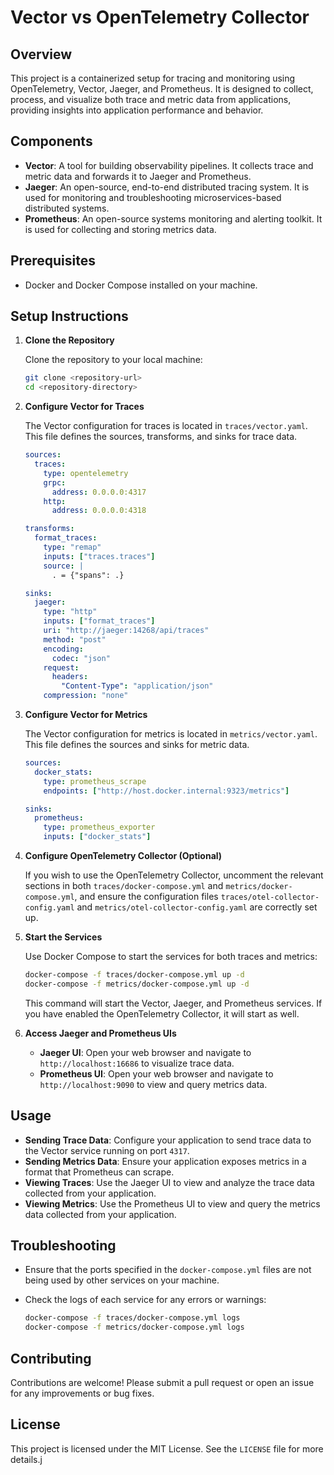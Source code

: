 # Vector vs OpenTelemetry Collector

## Overview

This project is a containerized setup for tracing and monitoring using OpenTelemetry, Vector, Jaeger, and Prometheus. It is designed to collect, process, and visualize both trace and metric data from applications, providing insights into application performance and behavior.

## Components

- **Vector**: A tool for building observability pipelines. It collects trace and metric data and forwards it to Jaeger and Prometheus.
- **Jaeger**: An open-source, end-to-end distributed tracing system. It is used for monitoring and troubleshooting microservices-based distributed systems.
- **Prometheus**: An open-source systems monitoring and alerting toolkit. It is used for collecting and storing metrics data.

## Prerequisites

- Docker and Docker Compose installed on your machine.

## Setup Instructions

1. **Clone the Repository**

   Clone the repository to your local machine:

   ```bash
   git clone <repository-url>
   cd <repository-directory>
   ```

2. **Configure Vector for Traces**

   The Vector configuration for traces is located in `traces/vector.yaml`. This file defines the sources, transforms, and sinks for trace data.

   ```yaml
   sources:
     traces:
       type: opentelemetry
       grpc:
         address: 0.0.0.0:4317
       http:
         address: 0.0.0.0:4318

   transforms:
     format_traces:
       type: "remap"
       inputs: ["traces.traces"]
       source: |
         . = {"spans": .}

   sinks:
     jaeger:
       type: "http"
       inputs: ["format_traces"]
       uri: "http://jaeger:14268/api/traces"
       method: "post"
       encoding:
         codec: "json"
       request:
         headers:
           "Content-Type": "application/json"
       compression: "none"
   ```

3. **Configure Vector for Metrics**

   The Vector configuration for metrics is located in `metrics/vector.yaml`. This file defines the sources and sinks for metric data.

   ```yaml
   sources:
     docker_stats:
       type: prometheus_scrape
       endpoints: ["http://host.docker.internal:9323/metrics"]

   sinks:
     prometheus:
       type: prometheus_exporter
       inputs: ["docker_stats"]
   ```

4. **Configure OpenTelemetry Collector (Optional)**

   If you wish to use the OpenTelemetry Collector, uncomment the relevant sections in both `traces/docker-compose.yml` and `metrics/docker-compose.yml`, and ensure the configuration files `traces/otel-collector-config.yaml` and `metrics/otel-collector-config.yaml` are correctly set up.

5. **Start the Services**

   Use Docker Compose to start the services for both traces and metrics:

   ```bash
   docker-compose -f traces/docker-compose.yml up -d
   docker-compose -f metrics/docker-compose.yml up -d
   ```

   This command will start the Vector, Jaeger, and Prometheus services. If you have enabled the OpenTelemetry Collector, it will start as well.

6. **Access Jaeger and Prometheus UIs**

   - **Jaeger UI**: Open your web browser and navigate to `http://localhost:16686` to visualize trace data.
   - **Prometheus UI**: Open your web browser and navigate to `http://localhost:9090` to view and query metrics data.

## Usage

- **Sending Trace Data**: Configure your application to send trace data to the Vector service running on port `4317`.
- **Sending Metrics Data**: Ensure your application exposes metrics in a format that Prometheus can scrape.
- **Viewing Traces**: Use the Jaeger UI to view and analyze the trace data collected from your application.
- **Viewing Metrics**: Use the Prometheus UI to view and query the metrics data collected from your application.

## Troubleshooting

- Ensure that the ports specified in the `docker-compose.yml` files are not being used by other services on your machine.
- Check the logs of each service for any errors or warnings:

  ```bash
  docker-compose -f traces/docker-compose.yml logs
  docker-compose -f metrics/docker-compose.yml logs
  ```

## Contributing

Contributions are welcome! Please submit a pull request or open an issue for any improvements or bug fixes.

## License

This project is licensed under the MIT License. See the `LICENSE` file for more details.j